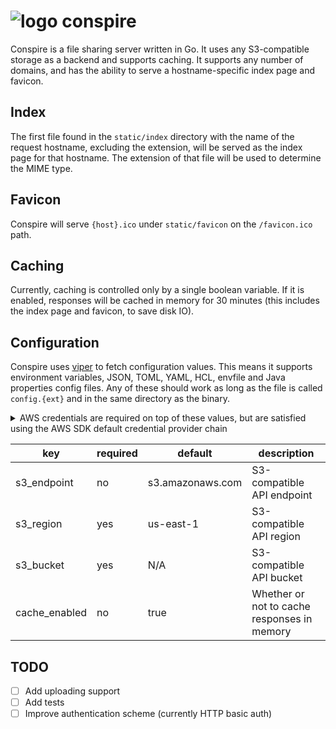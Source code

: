 # ![logo](https://user-images.githubusercontent.com/7191851/105656063-3f889680-5e76-11eb-857e-38fab7106630.png) conspire
Conspire is a file sharing server written in Go. It uses any S3-compatible storage as a backend and supports caching. It supports any number of domains, and has the ability to serve a hostname-specific index page and favicon.

## Index
The first file found in the `static/index` directory with the name of the request hostname, excluding the extension, will be served as the index page for that hostname. The extension of that file will be used to determine the MIME type.

## Favicon
Conspire will serve `{host}.ico` under `static/favicon` on the `/favicon.ico` path.

## Caching
Currently, caching is controlled only by a single boolean variable. If it is enabled, responses will be cached in memory for 30 minutes (this includes the index page and favicon, to save disk IO).

## Configuration
Conspire uses [viper](https://github.com/spf13/viper) to fetch configuration values. This means it supports environment variables, JSON, TOML, YAML, HCL, envfile and Java properties config files. Any of these should work as long as the file is called `config.{ext}` and in the same directory as the binary.

<details>
<summary>AWS credentials are required on top of these values, but are satisfied using the AWS SDK default credential provider chain</summary>

![screenshot](https://user-images.githubusercontent.com/7191851/105654757-86c15800-5e73-11eb-9537-d4832f1c1c65.png)
</details>

| key | required | default | description
| --- | --- | --- | ---
| s3_endpoint | no | s3.amazonaws.com | S3-compatible API endpoint
| s3_region | yes | us-east-1 | S3-compatible API region
| s3_bucket | yes | N/A | S3-compatible API bucket
| cache_enabled | no | true | Whether or not to cache responses in memory

## TODO
- [ ] Add uploading support
- [ ] Add tests
- [ ] Improve authentication scheme (currently HTTP basic auth)